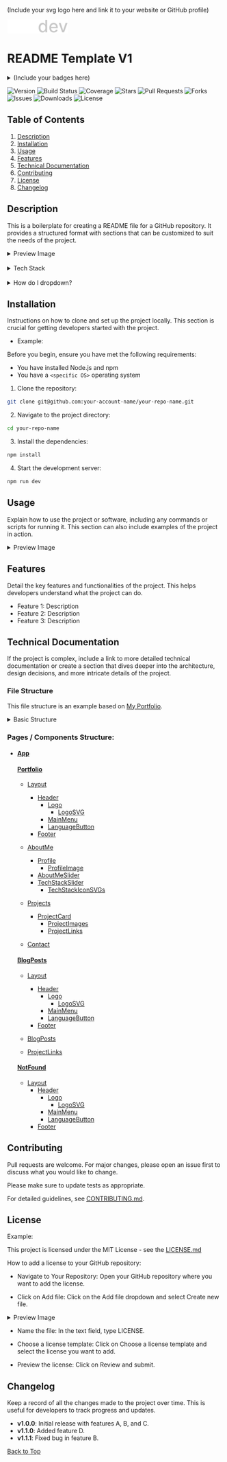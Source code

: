 <!-- Logo=============================== -->

(Include your svg logo here and link it to your website or GitHub profile)

[![Logo](https://github.com/miles-advani/cheat-sheets-and-templates/blob/main/assets/logos/ma-dev-logo.svg)](https://www.miles-advani.com/)

# README Template V1

<!-- Badges=============================== -->

<details>
<summary>(Include your badges here)</summary>
<br>
How to add a badge to your GitHub repository:
<br><br>
Badges are a great way to showcase the status of your project. They can be used to display information such as the version, build status, coverage, stars, pull requests, forks, issues, downloads, and license.

- Generate Badge on Shields.io: Visit Shields.io and find the badge you want to create. Shields.io allows you to customize badges for version, build status, coverage, and more.

- Customize Your Badge: Follow the instructions on Shields.io to customize your badge. This usually involves selecting options from a form or modifying a URL to reflect your specific data (like your GitHub username and repository name).

- Copy the Badge Markdown Code: Once your badge is customized, Shields.io will provide you with Markdown code. Copy this code.

- Paste the Badge in Your README File: Open your README.md file in your GitHub repository and paste the copied Markdown code at the desired location in the file.
</details>

![Version](https://img.shields.io/github/package-json/v/miles-advani/repo-readme-boilerplate)
![Build Status](https://img.shields.io/github/workflow/status/miles-advani/repo-readme-boilerplate/CI)
![Coverage](https://img.shields.io/codecov/c/github/miles-advani/repo-readme-boilerplate)
![Stars](https://img.shields.io/github/stars/miles-advani/repo-readme-boilerplate?style=social)
![Pull Requests](https://img.shields.io/github/issues-pr/miles-advani/repo-readme-boilerplate)
![Forks](https://img.shields.io/github/forks/miles-advani/repo-readme-boilerplate?style=social)
![Issues](https://img.shields.io/github/issues/miles-advani/repo-readme-boilerplate)
![Downloads](https://img.shields.io/github/downloads/miles-advani/repo-readme-boilerplate/total)
![License](https://img.shields.io/github/license/miles-advani/repo-readme-boilerplate)

<!-- Index=============================== -->

## Table of Contents

1. [Description](#description)
2. [Installation](#installation)
3. [Usage](#usage)
4. [Features](#features)
5. [Technical Documentation](#technical-documentation)
6. [Contributing](#contributing)
7. [License](#license)
8. [Changelog](#changelog)

## Description

This is a boilerplate for creating a README file for a GitHub repository. It provides a structured format with sections that can be customized to suit the needs of the project.

<details>
<summary>Preview Image</summary>
<br>
Example Image
<br><br>
<img src="https://github.com/miles-advani/cheat-sheets-and-templates/blob/main/assets/images/example-image.png">
</details>

<br>

<details> <summary>Tech Stack</summary> 
<br> 
<ul>
  <li>Markdown</li>
  <li>HTML</li>
  <li>CSS</li>
  <li>JavaScript</li>
  <li>[Add other technologies used]</li>
</ul>
</details>

<br>

<details> <summary>How do I dropdown?</summary> <br> This is how you dropdown. <br><br> <pre> &lt;details&gt; &lt;summary&gt;How do I dropdown?&lt;&#47;summary&gt; &lt;br&gt; This is how you dropdown. &lt;&#47;details&gt; </pre>

<br>

<details> <summary>How do I dropdown with a Image?</summary> <br> This is how you dropdown with a Image. <br><br> < img bla bla ... /> </details>

</details>

## Installation

Instructions on how to clone and set up the project locally. This section is crucial for getting developers started with the project.

- Example:

Before you begin, ensure you have met the following requirements:

- You have installed Node.js and npm
- You have a `<specific OS>` operating system

1. Clone the repository:

```bash
git clone git@github.com:your-account-name/your-repo-name.git
```

2. Navigate to the project directory:

```bash
cd your-repo-name
```

3. Install the dependencies:

```bash
npm install
```

4. Start the development server:

```bash
npm run dev
```

## Usage

Explain how to use the project or software, including any commands or scripts for running it. This section can also include examples of the project in action.

<details>
<summary>Preview Image</summary>
<br>
Example Image
<br><br>
<img src="https://github.com/miles-advani/cheat-sheets-and-templates/blob/main/assets/images/example-image.png">
</details>

## Features

Detail the key features and functionalities of the project. This helps developers understand what the project can do.

- Feature 1: Description
- Feature 2: Description
- Feature 3: Description

## Technical Documentation

If the project is complex, include a link to more detailed technical documentation or create a section that dives deeper into the architecture, design decisions, and more intricate details of the project.

### File Structure

This file structure is an example based on [My Portfolio](https://github.com/miles-advani/Portfolio).

<details>
<summary>Basic Structure</summary>
<br>

<br>

<pre>
project-root/
├── public/
│   └── icons/
│   └── images/
│   └── favicon.svg
├── src/
│   └── assets/
│   └── components/
│   └── pages/
│   └── store/
│   └── utils/
│   └── App.jsx
│   └── index.cssc
│   └── main.jsx
├── .env
├── index.html
├── LICENSE
├── package.json
└── README.md
</pre>
</details>

### Pages / Components Structure:

- #### [App](https://github.com/MilesAdvani/Portfolio/blob/main/src/App.jsx)

  #### [Portfolio](https://github.com/MilesAdvani/Portfolio/tree/main/src/pages/portfolio)

  - [Layout](https://github.com/MilesAdvani/Portfolio/tree/main/src/components/layout)

    - [Header](https://github.com/MilesAdvani/Portfolio/tree/main/src/components/header)
      - [Logo](https://github.com/MilesAdvani/Portfolio/tree/main/src/components/logo)
        - [LogoSVG](https://github.com/miles-advani/Portfolio/blob/main/src/assets/logo.svg)
      - [MainMenu](https://github.com/MilesAdvani/Portfolio/tree/main/src/components/main-menu)
      - [LanguageButton](https://github.com/MilesAdvani/Portfolio/tree/main/src/components/language-button)
    - [Footer](https://github.com/MilesAdvani/Portfolio/tree/main/src/components/footer)

  - [AboutMe](https://github.com/MilesAdvani/Portfolio/tree/main/src/components/about-me)
    - [Profile](https://github.com/MilesAdvani/Portfolio/tree/main/src/components/profile)
      - [ProfileImage](https://github.com/miles-advani/Portfolio/blob/main/src/assets/images/profile-picture.png)
    - [AboutMeSlider](https://github.com/MilesAdvani/Portfolio/tree/main/src/components/about-me-slider)
    - [TechStackSlider](https://github.com/MilesAdvani/Portfolio/tree/main/src/components/tech-stack-slider)
      - [TechStackIconSVGs](https://github.com/miles-advani/Portfolio/tree/main/public/icons)
  - [Projects](https://github.com/MilesAdvani/Portfolio/tree/main/src/components/projects)

    - [ProjectCard](https://github.com/MilesAdvani/Portfolio/tree/main/src/components/project-card)
      - [ProjectImages](https://github.com/miles-advani/Portfolio/tree/main/public/images)
      - [ProjectLinks](https://github.com/MilesAdvani/Portfolio/tree/main/src/components/project-links)

  - [Contact](https://github.com/MilesAdvani/Portfolio/tree/main/src/components/contact)

  #### [BlogPosts](https://github.com/MilesAdvani/Portfolio/tree/main/src/pages/blog-posts)

  - [Layout](https://github.com/MilesAdvani/Portfolio/tree/main/src/components/layout)

    - [Header](https://github.com/MilesAdvani/Portfolio/tree/main/src/components/header)
      - [Logo](https://github.com/MilesAdvani/Portfolio/tree/main/src/components/logo)
        - [LogoSVG](https://github.com/miles-advani/Portfolio/blob/main/src/assets/logo.svg)
      - [MainMenu](https://github.com/MilesAdvani/Portfolio/tree/main/src/components/main-menu)
      - [LanguageButton](https://github.com/MilesAdvani/Portfolio/tree/main/src/components/language-button)
    - [Footer](https://github.com/MilesAdvani/Portfolio/tree/main/src/components/footer)

  - [BlogPosts](https://github.com/MilesAdvani/Portfolio/tree/main/src/components/blog-post)

  - [ProjectLinks](https://github.com/MilesAdvani/Portfolio/tree/main/src/components/project-links)

  #### [NotFound](https://github.com/MilesAdvani/Portfolio/tree/main/src/pages/not-found)

  - [Layout](https://github.com/MilesAdvani/Portfolio/tree/main/src/components/layout)
    - [Header](https://github.com/MilesAdvani/Portfolio/tree/main/src/components/header)
      - [Logo](https://github.com/MilesAdvani/Portfolio/tree/main/src/components/logo)
        - [LogoSVG](https://github.com/miles-advani/Portfolio/blob/main/src/assets/logo.svg)
      - [MainMenu](https://github.com/MilesAdvani/Portfolio/tree/main/src/components/main-menu)
      - [LanguageButton](https://github.com/MilesAdvani/Portfolio/tree/main/src/components/language-button)
    - [Footer](https://github.com/MilesAdvani/Portfolio/tree/main/src/components/footer)

## Contributing

Pull requests are welcome. For major changes, please open an issue first
to discuss what you would like to change.

Please make sure to update tests as appropriate.

For detailed guidelines, see [CONTRIBUTING.md](path/to/CONTRIBUTING.md).

## License

Example:

This project is licensed under the MIT License - see the [LICENSE.md](https://github.com/your-account-name/your-repo-name?tab=MIT-1-ov-file)

How to add a license to your GitHub repository:

- Navigate to Your Repository: Open your GitHub repository where you want to add the license.

- Click on Add file: Click on the Add file dropdown and select Create new file.
<details>
<summary>Preview Image</summary>
<br>
Example Image
<br><br>
<img src="https://github.com/miles-advani/cheat-sheets-and-templates/blob/main/assets/images/add-a-license.png">
</details>

- Name the file: In the text field, type LICENSE.

- Choose a license template: Click on Choose a license template and select the license you want to add.

- Preview the license: Click on Review and submit.

## Changelog

Keep a record of all the changes made to the project over time. This is useful for developers to track progress and updates.

- **v1.0.0**: Initial release with features A, B, and C.
- **v1.1.0**: Added feature D.
- **v1.1.1**: Fixed bug in feature B.

[Back to Top](#readme-template-v1)

